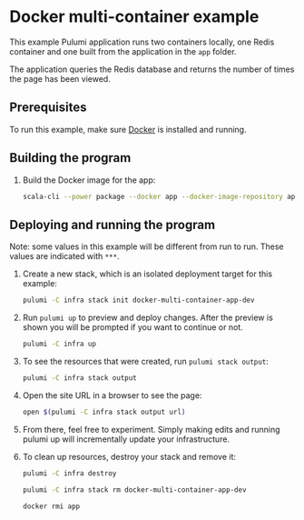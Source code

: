 # Docker multi-container example

This example Pulumi application runs two containers locally, one Redis container 
and one built from the application in the `app` folder. 

The application queries the Redis database and returns the number of times the page has been viewed.

## Prerequisites

To run this example, make sure [Docker](https://docs.docker.com/engine/installation/) is installed and running.

## Building the program

1. Build the Docker image for the app:

    ```bash
    scala-cli --power package --docker app --docker-image-repository app
    ```

## Deploying and running the program

Note: some values in this example will be different from run to run.
These values are indicated with `***`.

1. Create a new stack, which is an isolated deployment target for this example:

    ```bash
    pulumi -C infra stack init docker-multi-container-app-dev
    ```

2. Run `pulumi up` to preview and deploy changes. After the preview is shown
   you will be prompted if you want to continue or not.

    ```bash
    pulumi -C infra up
    ```

3. To see the resources that were created, run `pulumi stack output`:

    ```bash
    pulumi -C infra stack output
    ```

4. Open the site URL in a browser to see the page:

    ```bash
    open $(pulumi -C infra stack output url)
    ```

5. From there, feel free to experiment. Simply making edits and running pulumi up will incrementally update your infrastructure.

6. To clean up resources, destroy your stack and remove it:

    ```bash
    pulumi -C infra destroy
    ```
    ```bash
    pulumi -C infra stack rm docker-multi-container-app-dev
    ```
    ```bash
    docker rmi app
    ```